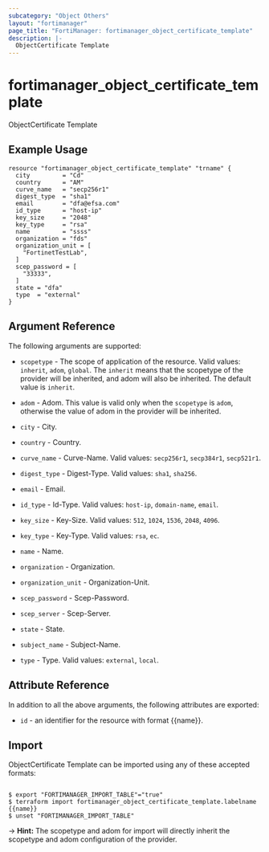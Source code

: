 ```yaml
---
subcategory: "Object Others"
layout: "fortimanager"
page_title: "FortiManager: fortimanager_object_certificate_template"
description: |-
  ObjectCertificate Template
---
```


# fortimanager_object_certificate_template
ObjectCertificate Template

## Example Usage

```hcl
resource "fortimanager_object_certificate_template" "trname" {
  city         = "Cd"
  country      = "AM"
  curve_name   = "secp256r1"
  digest_type  = "sha1"
  email        = "dfa@efsa.com"
  id_type      = "host-ip"
  key_size     = "2048"
  key_type     = "rsa"
  name         = "ssss"
  organization = "fds"
  organization_unit = [
    "FortinetTestLab",
  ]
  scep_password = [
    "33333",
  ]
  state = "dfa"
  type  = "external"
}
```

## Argument Reference


The following arguments are supported:

* `scopetype` - The scope of application of the resource. Valid values: `inherit`, `adom`, `global`. The `inherit` means that the scopetype of the provider will be inherited, and adom will also be inherited. The default value is `inherit`.
* `adom` - Adom. This value is valid only when the `scopetype` is `adom`, otherwise the value of adom in the provider will be inherited.

* `city` - City.
* `country` - Country.
* `curve_name` - Curve-Name. Valid values: `secp256r1`, `secp384r1`, `secp521r1`.

* `digest_type` - Digest-Type. Valid values: `sha1`, `sha256`.

* `email` - Email.
* `id_type` - Id-Type. Valid values: `host-ip`, `domain-name`, `email`.

* `key_size` - Key-Size. Valid values: `512`, `1024`, `1536`, `2048`, `4096`.

* `key_type` - Key-Type. Valid values: `rsa`, `ec`.

* `name` - Name.
* `organization` - Organization.
* `organization_unit` - Organization-Unit.
* `scep_password` - Scep-Password.
* `scep_server` - Scep-Server.
* `state` - State.
* `subject_name` - Subject-Name.
* `type` - Type. Valid values: `external`, `local`.



## Attribute Reference

In addition to all the above arguments, the following attributes are exported:
* `id` - an identifier for the resource with format {{name}}.

## Import

ObjectCertificate Template can be imported using any of these accepted formats:
```

$ export "FORTIMANAGER_IMPORT_TABLE"="true"
$ terraform import fortimanager_object_certificate_template.labelname {{name}}
$ unset "FORTIMANAGER_IMPORT_TABLE"
```
-> **Hint:** The scopetype and adom for import will directly inherit the scopetype and adom configuration of the provider.
